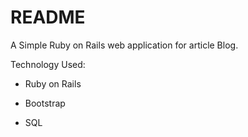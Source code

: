 # README

A Simple Ruby on Rails web application for article Blog.

Technology Used:

* Ruby on Rails

* Bootstrap

* SQL
